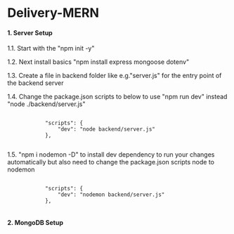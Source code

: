 # Delivery-MERN

<h4>1. Server Setup</h4>
    <p>1.1. Start with the "npm init -y"</p>
    <p>1.2. Next install basics "npm install express mongoose dotenv"</p>
    <p>1.3. Create a file in backend folder like e.g."server.js" for the entry point of the backend server</p>
    <p>1.4. Change the package.json scripts to below to use "npm run dev" instead "node ./backend/server.js"</p>
        <code>
            "scripts": {
                "dev": "node backend/server.js"
            },
        </code>
    <p>1.5. "npm i nodemon -D" to install dev dependency to run your changes automatically but also need to change the package.json scripts node to nodemon</p>
        <code>
            "scripts": {
                "dev": "nodemon backend/server.js"
            },
        </code>

<h4>2. MongoDB Setup</h4>
    
